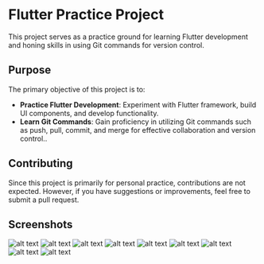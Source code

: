# Flutter Practice Project

This project serves as a practice ground for learning Flutter development and honing skills in using Git commands for version control.

## Purpose
The primary objective of this project is to:

- **Practice Flutter Development**: Experiment with Flutter framework, build UI components, and develop functionality.
- **Learn Git Commands**: Gain proficiency in utilizing Git commands such as push, pull, commit, and merge for effective collaboration and version control..

## Contributing
Since this project is primarily for personal practice, contributions are not expected. However, if you have suggestions or improvements, feel free to submit a pull request.

## Screenshots

![alt text](https://github.com/Jsh-Syn/Github-Practice/blob/main/images/SS/AppIcon1.png)
![alt text](https://github.com/Jsh-Syn/Github-Practice/blob/main/images/SS/AppIcon2.png)
![alt text](https://github.com/Jsh-Syn/Github-Practice/blob/main/images/SS/CardLarge_Light.png)
![alt text](https://github.com/Jsh-Syn/Github-Practice/blob/main/images/SS/Card_Dark.png)
![alt text](https://github.com/Jsh-Syn/Github-Practice/blob/main/images/SS/Card_Light.png)
![alt text](https://github.com/Jsh-Syn/Github-Practice/blob/main/images/SS/Homepage_Dark.png)
![alt text](https://github.com/Jsh-Syn/Github-Practice/blob/main/images/SS/Homepage_Light.png)
![alt text](https://github.com/Jsh-Syn/Github-Practice/blob/main/images/SS/Profile_Dark.png)
![alt text](https://github.com/Jsh-Syn/Github-Practice/blob/main/images/SS/Profile_Light.png)
